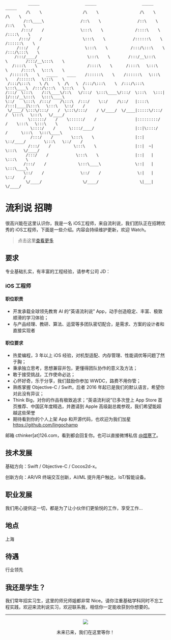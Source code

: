 ```
          _____                    _____                    _____                    _____          
         /\    \                  /\    \                  /\    \                  /\    \         
        /::\____\                /::\    \                /::\    \                /::\    \        
       /:::/    /                \:::\    \              /::::\    \              /::::\    \       
      /:::/    /                  \:::\    \            /::::::\    \            /::::::\    \      
     /:::/    /                    \:::\    \          /:::/\:::\    \          /:::/\:::\    \     
    /:::/____/                      \:::\    \        /:::/__\:::\    \        /:::/__\:::\    \    
   /::::\    \                      /::::\    \      /::::\   \:::\    \      /::::\   \:::\    \   
  /::::::\    \   _____    ____    /::::::\    \    /::::::\   \:::\    \    /::::::\   \:::\    \  
 /:::/\:::\    \ /\    \  /\   \  /:::/\:::\    \  /:::/\:::\   \:::\____\  /:::/\:::\   \:::\    \ 
/:::/  \:::\    /::\____\/::\   \/:::/  \:::\____\/:::/  \:::\   \:::|    |/:::/__\:::\   \:::\____\
\::/    \:::\  /:::/    /\:::\  /:::/    \::/    /\::/   |::::\  /:::|____|\:::\   \:::\   \::/    /
 \/____/ \:::\/:::/    /  \:::\/:::/    / \/____/  \/____|:::::\/:::/    /  \:::\   \:::\   \/____/ 
          \::::::/    /    \::::::/    /                 |:::::::::/    /    \:::\   \:::\    \     
           \::::/    /      \::::/____/                  |::|\::::/    /      \:::\   \:::\____\    
           /:::/    /        \:::\    \                  |::| \::/____/        \:::\   \::/    /    
          /:::/    /          \:::\    \                 |::|  ~|               \:::\   \/____/     
         /:::/    /            \:::\    \                |::|   |                \:::\    \         
        /:::/    /              \:::\____\               \::|   |                 \:::\____\        
        \::/    /                \::/    /                \:|   |                  \::/    /        
         \/____/                  \/____/                  \|___|                   \/____/         
```

# 流利说 招聘

很高兴能在这里认识你，我是一名 iOS工程师，来自流利说，我们团队正在招聘优秀的 iOS工程师，下面是一些介绍。内容会持续维护更新，欢迎 Watch。

> 点击这里[查看更多](./ReadMore)

## 要求

专业基础扎实，有丰富的工程经验，请参考公司 JD：

### iOS 工程师

#### 职位职责

* 开发承载全球领先教育 AI 的“英语流利说” App，动手创造稳定、丰富、极致顺滑的学习体验；
* 与产品经理、教研、算法、运营等多团队密切配合，是需求、方案的设计者和直接实现者

#### 职位要求

* 热爱编程，3 年以上 iOS 经验，对机型适配、内存管理、性能调优等问题了然于胸；
* 秉承独立思考，思想兼容并包，更懂得团队协作的意义及方法；
* 敢于接受挑战，工作使命必达；
* 心怀好奇，乐于分享，我们鼓励你参加 WWDC，路费不用你管；
* 熟练掌握 Objective-C / Swift，后者 2016 年起已是我们的默认语言，希望你对此没有异议；
* Think Big，对你的作品有极致追求；“英语流利说”已多次登上 App Store 首页推荐、中国区年度精选，并邀请到 Apple 高级副总裁参观，我们希望能超越这些荣誉
* 期待看到你的个人上架 App 和开源代码，也欢迎为我们加星 https://github.com/lingochamp

邮箱 cthinker[at]126.com，看到都会回复你。也可以直接微博私信 [@煜寒了](https://weibo.com/malesa)。

## 技术发展

基础方向：Swift / Objective-C / Cocos2d-x。

创新方向：AR/VR 终端交互创新，AI/ML 提升用户触达，IoT/智能设备。

## 职业发展

我们用心提供这一切，都是为了让小伙伴们更愉悦的工作，享受工作...

## 地点

上海

## 待遇

行业领先

## 我还是学生？

我们常年招实习生，这里的师兄师姐都非常 Nice。请你注重基础学科同时不忘工程实践，欢迎来流利说实习，欢迎联系我，相信你一定能收获到你想要的。

---

<p align="center">
  <img
    src="https://cdn.llscdn.com/faas/frontend/liulishuo.com/images/liulishuo/banner-bg.jpg"
  />
</p>

<p align="center">未来已来，我们在这里等你！</p>

